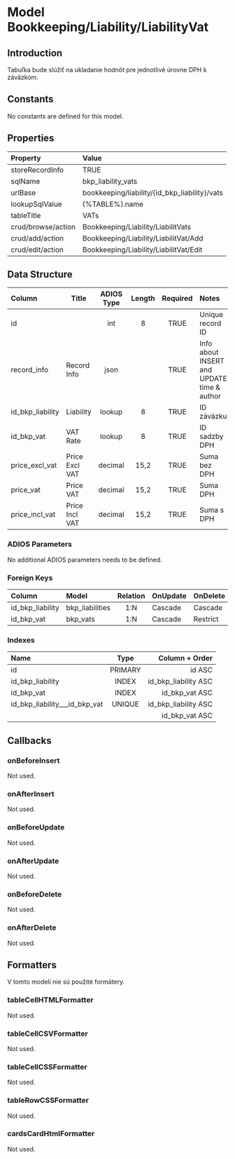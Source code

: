 # Model Bookkeeping/Liability/LiabilityVat

## Introduction

Tabuľka bude slúžiť na ukladanie hodnôt pre jednotlivé úrovne DPH k záväzkom.

## Constants

No constants are defined for this model.

## Properties

| Property           | Value                                         |
| :----------------- | :-------------------------------------------- |
| storeRecordInfo    | TRUE                                          |
| sqlName            | bkp_liability_vats                            |
| urlBase            | bookkeeping/liability/{id_bkp_liability}/vats |
| lookupSqlValue     | {%TABLE%}.name                                |
| tableTitle         | VATs                                          |
| crud/browse/action | Bookkeeping/Liability/LiabilitVats            |
| crud/add/action    | Bookkeeping/Liability/LiabilitVat/Add         |
| crud/edit/action   | Bookkeeping/Liability/LiabilitVat/Edit        |

## Data Structure

| Column           | Title          | ADIOS Type | Length | Required | Notes                                      |
| :--------------- | -------------- | :--------: | :----: | :------: | :----------------------------------------- |
| id               |                |    int     |   8    |   TRUE   | Unique record ID                           |
| record_info      | Record Info    |    json    |        |   TRUE   | Info about INSERT and UPDATE time & author |
| id_bkp_liability | Liability      |   lookup   |   8    |   TRUE   | ID záväzku                                 |
| id_bkp_vat       | VAT Rate       |   lookup   |   8    |   TRUE   | ID sadzby DPH                              |
| price_excl_vat   | Price Excl VAT |  decimal   |  15,2  |   TRUE   | Suma bez DPH                               |
| price_vat        | Price VAT      |  decimal   |  15,2  |   TRUE   | Suma DPH                                   |
| price_incl_vat   | Price Incl VAT |  decimal   |  15,2  |   TRUE   | Suma s DPH                                 |

### ADIOS Parameters

No additional ADIOS parameters needs to be defined.

### Foreign Keys

| Column           | Model                  | Relation | OnUpdate | OnDelete |
| :--------------- | :--------------------- | :------: | -------- | -------- |
| id_bkp_liability | bkp_liabilities        |   1:N    | Cascade  | Cascade  |
| id_bkp_vat       | bkp_vats               |   1:N    | Cascade  | Restrict |

### Indexes

| Name                          |  Type   |       Column + Order |
| :---------------------------- | :-----: | -------------------: |
| id                            | PRIMARY |               id ASC |
| id_bkp_liability              |  INDEX  | id_bkp_liability ASC |
| id_bkp_vat                    |  INDEX  |       id_bkp_vat ASC |
| id_bkp_liability___id_bkp_vat | UNIQUE  | id_bkp_liability ASC |
|                               |         |       id_bkp_vat ASC |

## Callbacks

### onBeforeInsert

Not used.

### onAfterInsert

Not used.

### onBeforeUpdate

Not used.

### onAfterUpdate

Not used.

### onBeforeDelete

Not used.

### onAfterDelete

Not used.

## Formatters

V tomto modeli nie sú použité formátery.

### tableCellHTMLFormatter

Not used.

### tableCellCSVFormatter

Not used.

### tableCellCSSFormatter

Not used.

### tableRowCSSFormatter

Not used.

### cardsCardHtmlFormatter

Not used.
